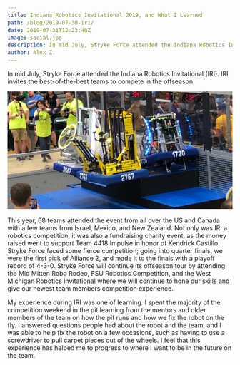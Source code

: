 ```yaml
---
title: Indiana Robotics Invitational 2019, and What I Learned
path: /blog/2019-07-30-iri/
date: 2019-07-31T12:23:48Z
image: social.jpg
description: In mid July, Stryke Force attended the Indiana Robotics Invitational (IRI).
author: Alex Z.
---
```


In mid July, Stryke Force attended the Indiana Robotics Invitational (IRI). IRI
invites the best-of-the-best teams to compete in the offseason.

<!--more-->

![Level 3 climb](./social.jpg)

This year, 68 teams attended the event from all over the US and Canada with a
few teams from Israel, Mexico, and New Zealand. Not only was IRI a robotics
competition, it was also a fundraising charity event, as the money raised went
to support Team 4418 Impulse in honor of Kendrick Castillo. Stryke Force faced
some fierce competition; going into quarter finals, we were the first pick of
Alliance 2, and made it to the finals with a playoff record of 4-3-0. Stryke
Force will continue its offseason tour by attending the Mid Mitten Robo Rodeo,
FSU Robotics Competition, and the West Michigan Robotics Invitational where we
will continue to hone our skills and give our newest team members competition
experience.

My experience during IRI was one of learning. I spent the majority of the
competition weekend in the pit learning from the mentors and older members of
the team on how the pit runs and how we fix the robot on the fly. I answered
questions people had about the robot and the team, and I was able to help fix
the robot on a few occasions, such as having to use a screwdriver to pull
carpet pieces out of the wheels. I feel that this experience has helped me to
progress to where I want to be in the future on the team.

